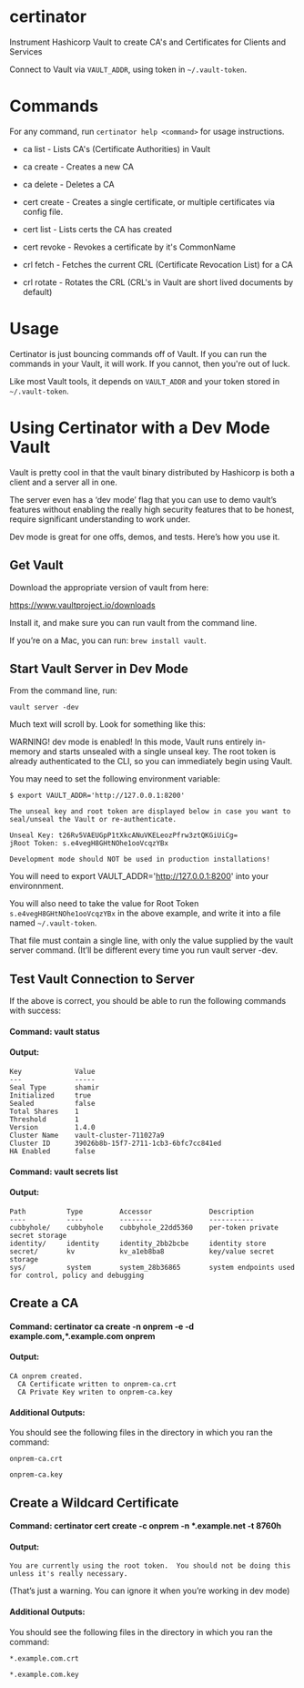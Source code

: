 # certinator

Instrument Hashicorp Vault to create CA's and Certificates for Clients and Services

Connect to Vault via `VAULT_ADDR`, using token in `~/.vault-token`.

# Commands

For any command, run `certinator help <command>` for usage instructions.

* ca list - Lists CA's (Certificate Authorities) in Vault
* ca create <name> - Creates a new CA
* ca delete <name> - Deletes a CA

* cert create - Creates a single certificate, or multiple certificates via config file.
* cert list - Lists certs the CA has created
* cert revoke - Revokes a certificate by it's CommonName

* crl fetch - Fetches the current CRL (Certificate Revocation List) for a CA
* crl rotate - Rotates the CRL (CRL's in Vault are short lived documents by default)

# Usage

Certinator is just bouncing commands off of Vault.  If you can run the commands in your Vault, it will work.  If you cannot, then you're out of luck.

Like most Vault tools, it depends on `VAULT_ADDR` and your token stored in `~/.vault-token`.

# Using Certinator with a Dev Mode Vault

Vault is pretty cool in that the vault binary distributed by Hashicorp is both a client and a server all in one.

The server even has a ‘dev mode’ flag that you can use to demo vault’s features without enabling the really high security features that to be honest, require significant understanding to work under.

Dev mode is great for one offs, demos, and tests.  Here’s how you use it.


## Get Vault

Download the appropriate version of vault from here:

https://www.vaultproject.io/downloads

Install it, and make sure you can run vault from the command line.

If you’re on a Mac, you can run: `brew install vault`.


## Start Vault Server in Dev Mode

From the command line, run:

    vault server -dev

Much text will scroll by.   Look for something like this:

WARNING! dev mode is enabled! In this mode, Vault runs entirely in-memory
and starts unsealed with a single unseal key. The root token is already
authenticated to the CLI, so you can immediately begin using Vault.

You may need to set the following environment variable:

    $ export VAULT_ADDR='http://127.0.0.1:8200'

    The unseal key and root token are displayed below in case you want to
    seal/unseal the Vault or re-authenticate.

    Unseal Key: t26Rv5VAEUGpP1tXkcANuVKELeozPfrw3ztQKGiUiCg=
    jRoot Token: s.e4vegH8GHtNOhe1ooVcqzYBx

    Development mode should NOT be used in production installations!
    
You will need to export VAULT_ADDR='http://127.0.0.1:8200' into your environnment.

You will also need to take the value for Root Token `s.e4vegH8GHtNOhe1ooVcqzYBx` in the above example, and write it into a file named `~/.vault-token`.  

That file must contain a single line, with only the value supplied by the vault server command.  (It’ll be different every time you run vault server -dev.


## Test Vault Connection to Server
If the above is correct, you should be able to run the following commands with success:

#### Command: vault status

#### Output: 

    Key             Value
    ---             -----
    Seal Type       shamir
    Initialized     true
    Sealed          false
    Total Shares    1
    Threshold       1
    Version         1.4.0
    Cluster Name    vault-cluster-711027a9
    Cluster ID      39026b8b-15f7-2711-1cb3-6bfc7cc841ed
    HA Enabled      false

#### Command: vault secrets list

#### Output:

    Path          Type         Accessor              Description
    ----          ----         --------              -----------
    cubbyhole/    cubbyhole    cubbyhole_22dd5360    per-token private secret storage
    identity/     identity     identity_2bb2bcbe     identity store
    secret/       kv           kv_a1eb8ba8           key/value secret storage
    sys/          system       system_28b36865       system endpoints used for control, policy and debugging

## Create a CA

#### Command: certinator ca create -n onprem -e -d example.com,*.example.com onprem

#### Output:

    CA onprem created.
      CA Certificate written to onprem-ca.crt
      CA Private Key writen to onprem-ca.key

#### Additional Outputs:
You should see the following files in the directory in which you ran the command:

    onprem-ca.crt

    onprem-ca.key


## Create a Wildcard Certificate 

#### Command: certinator cert create -c onprem -n *.example.net -t 8760h

#### Output: 

    You are currently using the root token.  You should not be doing this unless it's really necessary.
    
(That’s just a warning.  You can ignore it when you’re working in dev mode)


#### Additional Outputs:

You should see the following files in the directory in which you ran the command:

    *.example.com.crt

    *.example.com.key